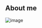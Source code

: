 ## About me
![image](https://www.google.com/url?sa=i&url=https%3A%2F%2Fx.com%2Fbelovedmiles%2Fstatus%2F1561937090727669765&psig=AOvVaw2XL3_7-g4rYlwuFPptl1tH&ust=1761146396970000&source=images&cd=vfe&opi=89978449&ved=0CBYQjRxqFwoTCLDit9zLtZADFQAAAAAdAAAAABAE)
